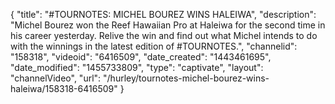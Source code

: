 {
    "title": "#TOURNOTES: MICHEL BOUREZ WINS HALEIWA",
    "description": "Michel Bourez won the Reef Hawaiian Pro at Haleiwa for the second time in his career yesterday. Relive the win and find out what Michel intends to do with the winnings in the latest edition of #TOURNOTES.",
    "channelid": "158318",
    "videoid": "6416509",
    "date_created": "1443461695",
    "date_modified": "1455733809",
    "type": "captivate",
    "layout": "channelVideo",
    "url": "\/hurley\/tournotes-michel-bourez-wins-haleiwa\/158318-6416509"
}